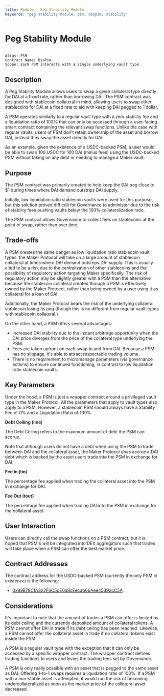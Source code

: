 ```yaml
---
title: Module - Peg Stability Module
keywords: "peg stability module, psm, dsspsm, stability"
---
```


# Peg Stability Module

```

Alias: PSM
Contract Name: DssPsm
Scope: Each PSM interacts with a single underlying vault type.

```

## Description

A Peg Stability Module allows users to swap a given collateral type directly for DAI at a fixed rate, rather than borrowing DAI. The PSM contract was designed with stablecoin collateral in mind, allowing users to swap other stablecoins for DAI at a fixed rate to aid with keeping DAI pegged to 1 dollar.

A PSM operates similarly to a regular vault type with a zero stability fee and a liquidation ratio of 100% that can only be accessed through a user-facing smart contract containing the relevant swap functions. Unlike the case with regular vaults, users of PSM don't retain ownership of the asset and borrow DAI, instead they swap the asset directly for DAI.

As an example, given the existence of a USDC-backed PSM, a user would be able to swap 100 USDC for 100 DAI (minus fees) using the USDC-backed PSM without taking on any debt or needing to manage a Maker vault.

## Purpose

The PSM contract was primarily created to help keep the DAI peg close to $1 during times where DAI demand outstrips DAI supply.

Initially, low liquidation ratio stablecoin vaults were used for this purpose, but this solution proved difficult for Governance to administer due to the risk of stability fees pushing vaults below the 100% collateralization ratio.

The PSM contract allows Governance to collect fees on stablecoins at the point of swap, rather than over time.

## Trade-offs

A PSM creates the same danger as low liquidation ratio stablecoin vault types: the Maker Protocol will take on a large amount of stablecoin collateral at times where DAI demand outstrips DAI supply. This is usually cited to be a risk due to the centralization of other stablecoins and the possibility of regulatory action targeting Maker specifically. The risk of regulatory action may be slightly greater with a PSM than the alternative because the stablecoin collateral created through a PSM is effectively owned by the Maker Protocol, rather than being owned by a user using it as collateral for a loan of DAI.

Additionally, the Maker Protocol bears the risk of the underlying collateral stablecoin losing its peg (though this is no different from regular vault-types with stablecoin collateral.)

On the other hand, a PSM offers several advantages:

- Increased DAI stability due to the instant arbitrage opportunity when the DAI price diverges from the price of the collateral type underlying the PSM.
- Fees are taken upfront on each swap to and from DAI. Because a PSM has no slippage, it's able to attract respectable trading volume.
- There is no requirement to micromanage parameters (via governance actions) to ensure continued functioning, in contrast to low liquidation ratio stablecoin vaults.

## Key Parameters

Under the hood, a PSM is just a wrapper contract around a privileged vault type in the Maker Protocol. All the parameters that apply to vault types also apply to a PSM. However, a stablecoin PSM should always have a Stability Fee of 0% and a Liquidation Ratio of 100%.

**Debt Ceiling (line)**

The Debt Ceiling refers to the maximum amount of debt the PSM can accrue.

Note that although users do not have a debt when using the PSM to trade between DAI and the collateral asset, the Maker Protocol _does_ accrue a DAI debt which is backed by the asset users trade into the PSM in exchange for DAI.

**Fee In (tin)**

The percentage fee applied when trading the collateral asset into the PSM in exchange for DAI.

**Fee Out (tout)**

The percentage fee applied when trading DAI into the PSM in exchange for the collateral asset.

## User Interaction

Users can directly call the swap functions on a PSM contract, but it is hoped that PSM's will be integrated into DEX aggregators such that trades will take place when a PSM can offer the best market price.

## Contract Addresses

The contract address for the USDC-backed PSM (currently the only PSM in existence) is the following: 

- [0x89B78CfA322F6C5dE0aBcEecab66Aee45393cC5A](https://etherscan.io/address/0x89b78cfa322f6c5de0abceecab66aee45393cc5a).

## Considerations

It's important to note that the amount of trades a PSM can offer is limited by its debt ceiling and the currently deposited amount of collateral tokens. A PSM cannot offer DAI in trade if its debt ceiling has been reached. Likewise, a PSM cannot offer the collateral asset in trade if no collateral tokens exist inside the PSM.

A PSM is a regular vault type with the exception that it can only be accessed by a specific wrapper contract. The wrapper contract defines trading functions to users and levies the trading fees set by Governance.

A PSM is only really possible with an asset that is pegged to the same asset as DAI. Offering 1-to-1 swaps requires a liquidation ratio of 100%. If a PSM with a non-stable asset is attempted, it would run the risk of becoming undercollateralized as soon as the market price of the collateral asset decreased.
